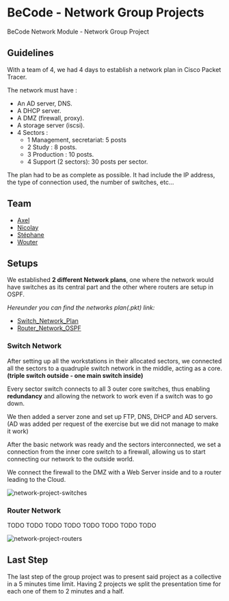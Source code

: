 # BeCode - Network Group Projects

BeCode Network Module - Network Group Project

## Guidelines

With a team of 4, we had 4 days to establish a network plan in Cisco Packet Tracer.

The network must have :
- An AD server, DNS.
- A DHCP server.
- A DMZ (firewall, proxy).
- A storage server (iscsi).
- 4 Sectors :
    - 1 Management, secretariat: 5 posts
    - 2 Study : 8 posts.
    - 3 Production : 10 posts.
    - 4 Support (2 sectors): 30 posts per sector.

The plan had to be as complete as possible. It had include the IP address, the type of connection used, the number of switches, etc...

## Team

- [Axel](https://github.com/Crucius96)
- [Nicolay](https://github.com/yadrychnikovNicolay)
- [Stéphane](https://github.com/RombinatoR)
- [Wouter](https://github.com/Hyamoto)

## Setups

We established **2 different Network plans**, one where the network would have switches as its central part and the other where routers are setup in OSPF.

_Hereunder you can find the networks plan(.pkt) link:_

- [Switch_Network_Plan](https://github.com/Crucius96/Becode-Projects/blob/master/Group_Network_Project/Network_Models/Switch-Network-Plan.pkt)
- [Router_Network_OSPF](https://github.com/Crucius96/Becode-Projects/blob/master/Group_Network_Project/Network_Models/Router-Network-OSPF.pkt)


### Switch Network

After setting up all the workstations in their allocated sectors, we connected all the sectors to a quadruple switch network in the middle, acting as a core. **(triple switch outside - one main switch inside)**

Every sector switch connects to all 3 outer core switches, thus enabling **redundancy** and allowing the network to work even if a switch was to go down.

We then added a server zone and set up FTP, DNS, DHCP and AD servers. (AD was added per request of the exercise but we did not manage to make it work)

After the basic network was ready and the sectors interconnected, we set a connection from the inner core switch to a firewall, allowing us to start connecting our network to the outside world.

We connect the firewall to the DMZ with a Web Server inside and to a router leading to the Cloud.


![network-project-switches](https://github.com/Crucius96/Becode-Projects/assets/130939051/a8d7136e-c9b9-42d0-831c-3ad13dc70551)

### Router Network

TODO TODO TODO TODO TODO TODO TODO TODO

![network-project-routers](https://github.com/Crucius96/Becode-Projects/assets/130939051/532c0c4b-ced1-4ede-8f61-e5c25f48d6b0)

## Last Step

The last step of the group project was to present said project as a collective in a 5 minutes time limit. Having 2 projects we split the presentation time for each one of them to 2 minutes and a half.
